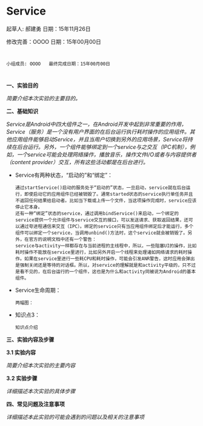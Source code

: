 # Service

起草人: 郝建勇   日期：15年11月26日

修改完善：OOOO   日期：15年00月00日
# 


    小组成员: OOOO   最终完成日期：15年00月00日
# 

**一、实验目的**

*简要介绍本次实验的主要目的。*

**二、基础知识**

*Service是Android中四大组件之一，在Android开发中起到非常重要的作用，Service（服务）是一个没有用户界面的在后台运行执行耗时操作的应用组件。其他应用组件能够启动Service，并且当用户切换到另外的应用场景，Service将持续在后台运行。另外，一个组件能够绑定到一个service与之交互（IPC机制），例如，一个service可能会处理网络操作，播放音乐，操作文件I/O或者与内容提供者（content provider）交互，所有这些活动都是在后台进行。*
   
* Service有两种状态，“启动的”和“绑定”：

      通过startService()启动的服务处于“启动的”状态，一旦启动，service就在后台运行，即使启动它的应用组件已经被销毁了。通常started状态的service执行单任务并且不返回任何结果给启动者。比如当下载或上传一个文件，当这项操作完成时，service应该停止它本身。
      还有一种“绑定”状态的service，通过调用bindService()来启动，一个绑定的service提供一个允许组件与service交互的接口，可以发送请求、获取返回结果，还可以通过夸进程通信来交互（IPC）。绑定的service只有当应用组件绑定后才能运行，多个组件可以绑定一个service，当调用unbind()方法时，这个service就会被销毁了。另外，在官方的说明文档中还有一个警告：
      service与activity一样都存在与当前进程的主线程中，所以，一些阻塞UI的操作，比如耗时操作不能放在service里进行，比如另外开启一个线程来处理诸如网络请求的耗时操作。如果在service里进行一些耗CPU和耗时操作，可能会引发ANR警告，这时应用会弹出是强制关闭还是等待的对话框。所以，对service的理解就是和activity平级的，只不过是看不见的，在后台运行的一个组件，这也是为什么和activity同被说为Android的基本组件。
      

* Service生命周期：

      两幅图：


* 知识点3：

      知识点介绍


   

**三、实验内容及步骤**

**3.1 实验内容**

*简要介绍本次实验的主要内容*

**3.2 实验步骤**

*详细描述本次实验的具体步骤*

**四、常见问题及注意事项**

*详细描述本此实验的可能会遇到的问题以及相关的注意事项*



